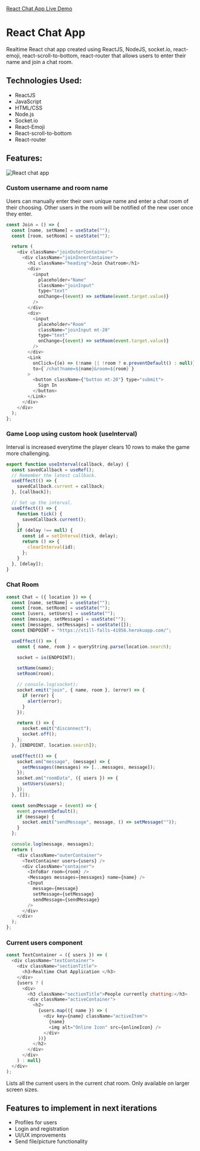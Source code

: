 [React Chat App Live Demo](https://5eb879b0c2f2d219e9287487--romantic-sammet-487476.netlify.app/)

# React Chat App

Realtime React chat app created using ReactJS, NodeJS, socket.io, react-emoji, react-scroll-to-bottom, react-router that allows users to enter their name and join a chat room.

## Technologies Used:

* ReactJS
* JavaScript
* HTML/CSS
* Node.js
* Socket.io
* React-Emoji
* React-scroll-to-bottom
* React-router

## Features:

![React chat app](ReactChatApp.gif)

### Custom username and room name
Users can manually enter their own unique name and enter a chat room of their choosing. Other users in the room will be notified of the new user once they enter.

```Javascript
const Join = () => {
  const [name, setName] = useState("");
  const [room, setRoom] = useState("");

  return (
    <div className="joinOuterContainer">
      <div className="joinInnerContainer">
        <h1 className="heading">Join Chatroom</h1>
        <div>
          <input
            placeholder="Name"
            className="joinInput"
            type="text"
            onChange={(event) => setName(event.target.value)}
          />
        </div>
        <div>
          <input
            placeholder="Room"
            className="joinInput mt-20"
            type="text"
            onChange={(event) => setRoom(event.target.value)}
          />
        </div>
        <Link
          onClick={(e) => (!name || !room ? e.preventDefault() : null)}
          to={`/chat?name=${name}&room=${room}`}
        >
          <button className={"button mt-20"} type="submit">
            Sign In
          </button>
        </Link>
      </div>
    </div>
  );
};
```
### Game Loop using custom hook (useInterval)
Interval is increased everytime the player clears 10 rows to make the game more challenging.

```Javascript
export function useInterval(callback, delay) {
  const savedCallback = useRef();
  // Remember the latest callback.
  useEffect(() => {
    savedCallback.current = callback;
  }, [callback]);

  // Set up the interval.
  useEffect(() => {
    function tick() {
      savedCallback.current();
    }
    if (delay !== null) {
      const id = setInterval(tick, delay);
      return () => {
        clearInterval(id);
      };
    }
  }, [delay]);
}
```

### Chat Room

```Javascript
const Chat = ({ location }) => {
  const [name, setName] = useState("");
  const [room, setRoom] = useState("");
  const [users, setUsers] = useState("");
  const [message, setMessage] = useState("");
  const [messages, setMessages] = useState([]);
  const ENDPOINT = "https://still-falls-41956.herokuapp.com/";

  useEffect(() => {
    const { name, room } = queryString.parse(location.search);

    socket = io(ENDPOINT);

    setName(name);
    setRoom(room);

    // console.log(socket);
    socket.emit("join", { name, room }, (error) => {
      if (error) {
        alert(error);
      }
    });

    return () => {
      socket.emit("disconnect");
      socket.off();
    };
  }, [ENDPOINT, location.search]);

  useEffect(() => {
    socket.on("message", (message) => {
      setMessages((messages) => [...messages, message]);
    });
    socket.on("roomData", ({ users }) => {
      setUsers(users);
    });
  }, []);

  const sendMessage = (event) => {
    event.preventDefault();
    if (message) {
      socket.emit("sendMessage", message, () => setMessage(""));
    }
  };

  console.log(message, messages);
  return (
    <div className="outerContainer">
      <TextContainer users={users} />
      <div className="container">
        <InfoBar room={room} />
        <Messages messages={messages} name={name} />
        <Input
          message={message}
          setMessage={setMessage}
          sendMessage={sendMessage}
        />
      </div>
    </div>
  );
};
```

### Current users component
```Javascript
const TextContainer = ({ users }) => (
  <div className="textContainer">
    <div className="sectionTitle">
      <h3>Realtime Chat Application </h3>
    </div>
    {users ? (
      <div>
        <h3 className="sectionTitle">People currently chatting:</h3>
        <div className="activeContainer">
          <h2>
            {users.map(({ name }) => (
              <div key={name} className="activeItem">
                {name}
                <img alt="Online Icon" src={onlineIcon} />
              </div>
            ))}
          </h2>
        </div>
      </div>
    ) : null}
  </div>
);
```
Lists all the current users in the current chat room. Only available on larger screen sizes.

## Features to implement in next iterations
* Profiles for users
* Login and registration
* UI/UX improvements
* Send file/picture functionality




